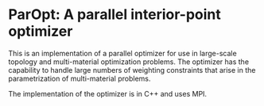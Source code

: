# ParOpt: A parallel interior-point optimizer #

This is an implementation of a parallel optimizer for use in large-scale topology and multi-material optimization problems. The optimizer has the capability to handle large numbers of weighting constraints that arise in the parametrization of multi-material problems. 

The implementation of the optimizer is in C++ and uses MPI.